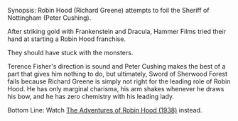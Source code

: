Synopsis: Robin Hood (Richard Greene) attempts to foil the Sheriff of Nottingham (Peter Cushing).

After striking gold with Frankenstein and Dracula, Hammer Films tried their hand at starting a Robin Hood franchise.

They should have stuck with the monsters.

Terence Fisher's direction is sound and Peter Cushing makes the best of a part that gives him  nothing to do, but ultimately, Sword of Sherwood Forest fails because Richard Greene is simply not right for the leading role of Robin Hood. He has only marginal charisma, his arm shakes whenever he draws his bow, and he has zero chemistry with his leading lady.

Bottom Line: Watch <a href="/browse/reviews/the-adventures-of-robin-hood-1938/">The Adventures of Robin Hood (1938)</a> instead.